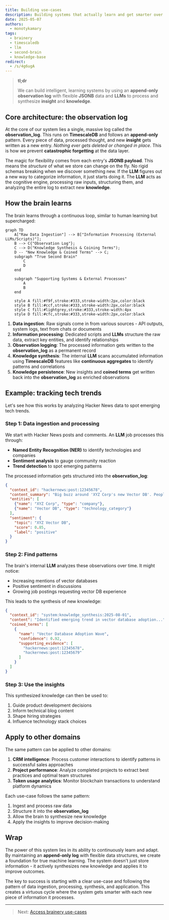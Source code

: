```yaml
---
title: Building use-cases
description: Building systems that actually learn and get smarter over time is hard, facing challenges with traditional databases and LLMs. This post outlines an approach to building a true second brain that continuously learns, generates insight, and remembers it through an append-only log and flexible data structures.
date: 2025-05-07
authors:
  - monotykamary
tags:
  - brainery
  - timescaledb
  - llm
  - second-brain
  - knowledge-base
redirect:
  - /s/4g6ugA
---
```


> **tl;dr**
>
> We can build intelligent, learning systems by using an **append-only observation log** with flexible **JSONB** data and **LLMs** to process and synthesize **insight** and **knowledge**.

## Core architecture: the observation log

At the core of our system lies a single, massive log called the **observation_log**. This runs on **TimescaleDB** and follows an **append-only** pattern. Every piece of data, processed thought, and new **insight** gets written as a new entry. *Nothing ever gets deleted or changed in place*. This is how we prevent **catastrophic forgetting** at the data layer.

The magic for flexibility comes from each entry's **JSONB payload**. This means the *structure* of what we store can change on the fly. No rigid schemas breaking when we discover something new. If the **LLM** figures out a new way to categorize information, it just starts doing it. The **LLM** acts as the cognitive engine, processing raw inputs, structuring them, and analyzing the entire log to extract new **knowledge**.

## How the brain learns

The brain learns through a continuous loop, similar to human learning but supercharged:

```mermaid
graph TD
    A["Raw Data Ingestion"] --> B["Information Processing (External LLMs/Scripts)"];
    B --> C{"Observation Log"};
    C --> D("Knowledge Synthesis & Coining Terms");
    D -- "New Knowledge & Coined Terms" --> C;
    subgraph "True Second Brain"
        C
        D
    end

    subgraph "Supporting Systems & External Processes"
        A
        B
    end

    style A fill:#f9f,stroke:#333,stroke-width:2px,color:black
    style B fill:#ccf,stroke:#333,stroke-width:2px,color:black
    style C fill:#lightgrey,stroke:#333,stroke-width:4px
    style D fill:#cfc,stroke:#333,stroke-width:2px,color:black
```

1. **Data ingestion**: Raw signals come in from various sources - API outputs, system logs, text from chats or documents
2. **Information processing**: Dedicated scripts and **LLMs** structure the raw data, extract key entities, and identify relationships
3. **Observation logging**: The processed information gets written to the **observation_log** as a permanent record
4. **Knowledge synthesis**: The internal **LLM** scans accumulated information using **TimescaleDB** features like **continuous aggregates** to identify patterns and correlations
5. **Knowledge persistence**: New insights and **coined terms** get written back into the **observation_log** as enriched observations

## Example: tracking tech trends

Let's see how this works by analyzing Hacker News data to spot emerging tech trends.

### Step 1: Data ingestion and processing

We start with Hacker News posts and comments. An **LLM** job processes this through:

- **Named Entity Recognition (NER)** to identify technologies and companies
- **Sentiment analysis** to gauge community reaction
- **Trend detection** to spot emerging patterns

The processed information gets structured into the **observation_log**:

```json
{
  "context_id": "hackernews:post:12345678",
  "content_summary": "Big buzz around 'XYZ Corp's new Vector DB'. People love the scalability.",
  "entities": [
    {"name": "XYZ Corp", "type": "company"},
    {"name": "Vector DB", "type": "technology_category"}
  ],
  "sentiment": {
    "topic": "XYZ Vector DB",
    "score": 0.85,
    "label": "positive"
  }
}
```

### Step 2: Find patterns

The brain's internal **LLM** analyzes these observations over time. It might notice:

- Increasing mentions of vector databases
- Positive sentiment in discussions
- Growing job postings requesting vector DB experience

This leads to the synthesis of new knowledge:

```json
{
  "context_id": "system:knowledge_synthesis:2025-08-01",
  "content": "Identified emerging trend in vector database adoption...",
  "coined_terms": [
    {
      "name": "Vector Database Adoption Wave",
      "confidence": 0.92,
      "supporting_evidence": [
        "hackernews:post:12345678",
        "hackernews:post:12345679"
      ]
    }
  ]
}
```

### Step 3: Use the insights

This synthesized knowledge can then be used to:

1. Guide product development decisions
2. Inform technical blog content
3. Shape hiring strategies
4. Influence technology stack choices

## Apply to other domains

The same pattern can be applied to other domains:

1. **CRM intelligence**: Process customer interactions to identify patterns in successful sales approaches
2. **Project performance**: Analyze completed projects to extract best practices and optimal team structures
3. **Token usage analytics**: Monitor blockchain transactions to understand platform dynamics

Each use-case follows the same pattern:

1. Ingest and process raw data
2. Structure it into the **observation_log**
3. Allow the brain to synthesize new knowledge
4. Apply the insights to improve decision-making

## Wrap

The power of this system lies in its ability to continuously learn and adapt. By maintaining an **append-only log** with flexible data structures, we create a foundation for true machine learning. The system doesn't just store information - it actively synthesizes new knowledge and applies it to improve outcomes.

The key to success is starting with a clear use-case and following the pattern of data ingestion, processing, synthesis, and application. This creates a virtuous cycle where the system gets smarter with each new piece of information it processes.

---

> Next: [Access brainery use-cases](access-brainery.md)
